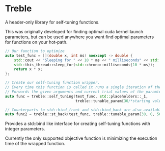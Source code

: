 # Treble
A header-only library for self-tuning functions.

This was originally developed for finding optimal cuda kernel launch parameters, but can be used
anywhere you want find optimal parameters for functions on your hot-path.

```cpp
// Our function to optimize
auto test_func = [](double x, int ms) noexcept -> double {
    std::cout << "Sleeping for " << 10 * ms << " milliseconds" << std::endl;
    std::this_thread::sleep_for(std::chrono::milliseconds{10 * ms});
    return x * x;
};

// Create our self-tuning function wrapper.
// Every time this function is called it runs a single iteration of the optimization routine
// Forwards the given arguments and current trial values of the paramters to the wrapped function and propagates the return value (if any).
auto func = treble::self_tuning(test_func, std::placeholders::_1,
                                treble::tunable_param{30/*starting value*/, 0/*min*/, 50/*max*/, 5/*step size*/});

// Counterparts to std::bind_front and std::bind_back are also available
auto func2 = treble::st_back(test_func, treble::tunable_param{30, 0, 50, 5});
```

Provides a std::bind like interface for creating self-tuning functions with integer parameters.

Currently the only supported objective function is minimizing the execution time of the wrapped function.